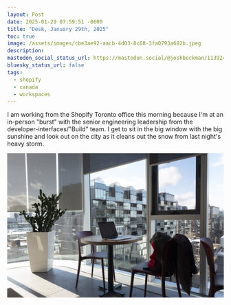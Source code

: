 ```yaml
---
layout: Post
date: 2025-01-29 07:59:51 -0600
title: "Desk, January 29th, 2025"
toc: true
image: /assets/images/cbe3ae92-aacb-4d03-8c08-3fa0793a682b.jpeg
description: 
mastodon_social_status_url: https://mastodon.social/@joshbeckman/113924163289909118
bluesky_status_url: false
tags:
  - shopify
  - canada
  - workspaces
---
```



I am working from the Shopify Toronto office this morning because I'm at an in-person "burst" with the senior engineering leadership from the developer-interfaces/"Build" team. I get to sit in the big window with the big sunshine and look out on the city as it cleans out the snow from last night's heavy storm.

![Table desk](/assets/images/cbe3ae92-aacb-4d03-8c08-3fa0793a682b.jpeg)
